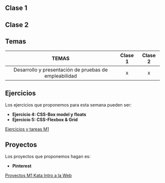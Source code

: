 ## Clase 1

## Clase 2

## Temas

|TEMAS   | Clase 1| Clase 2|
|:---:|:---:|:---:|
|Desarrollo y presentación de pruebas de empleabilidad|x|x|
## Ejercicios
Los ejercicios que proponemos para esta semana pueden ser:
- **Ejercicio 4: CSS-Box model y floats**
- **Ejercicio 5: CSS-Flexbox & Grid**

[Ejercicios y tareas M1](/Ejercicios%20y%20tareas/Ejercicios%20y%20tareas%20M1.md)

## Proyectos
Los proyectos que proponemos hagan es: 
- **Pinterest** 

[Proyectos M1 Kata Intro a la Web](/Proyectos/Proyectos%20M1%20Kata%20Intro%20a%20la%20Web.md)
